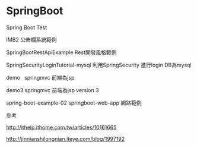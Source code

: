 # SpringBoot
Spring Boot Test

IMB2 
公佈欄系統範例

SpringBootRestApiExample 
Rest開發風格範例

SpringSecurityLoginTutorial-mysql 
利用SpringSecurity 進行login DB為mysql

demo  
springmvc 前端為jsp

demo3
springmvc 前端為jsp version 3

spring-boot-example-02
springboot-web-app
網路範例



參考


http://ithelp.ithome.com.tw/articles/10161665


http://jinnianshilongnian.iteye.com/blog/1997192
